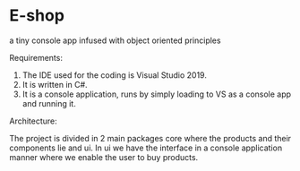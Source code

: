 # E-shop
a tiny console app infused with object oriented principles

Requirements: 

1. The IDE used for the coding is Visual Studio 2019.
2. It is written in C#.
3. It is a console application, runs by simply loading to VS as a console app and running it.

Architecture: 

The project is divided in 2 main packages core where the products and their components 
lie and ui. In ui we have the interface in a console application manner where we enable
the user to buy products.
